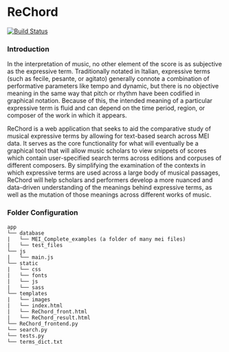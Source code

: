 # ReChord

[![Build Status](https://travis-ci.org/oxy-compsci/ReChord.svg?branch=master)](https://travis-ci.org/oxy-compsci/ReChord)
### Introduction
In the interpretation of music, no other element of the score is as subjective as the expressive term. Traditionally notated in Italian, expressive terms (such as fecile, pesante, or agitato) generally connote a combination of performative parameters like tempo and dynamic, but there is no objective meaning in the same way that pitch or rhythm have been codified in graphical notation. Because of this, the intended meaning of a particular expressive term is fluid and can depend on the time period, region, or composer of the work in which it appears.

ReChord is a web application that seeks to aid the comparative study of musical expressive terms by allowing for text-based search across MEI data. It serves as the core functionality for what will eventually be a graphical tool that will allow music scholars to view snippets of scores which contain user-specified search terms across editions and corpuses of different composers. By simplifying the examination of the contexts in which expressive terms are used across a large body of musical passages, ReChord will help scholars and performers develop a more nuanced and data-driven understanding of the meanings behind expressive terms, as well as the mutation of those meanings across different works of music.


### Folder Configuration
```
app
└── database
|   └── MEI_Complete_examples (a folder of many mei files)
|   └── test_files
└── js
|   └── main.js
└── static
|   └── css
|   └── fonts
|   └── js
|   └── sass
└── templates
|   └── images
|   └── index.html
|   └── ReChord_front.html
|   └── ReChord_result.html
└── ReChord_frontend.py
└── search.py
└── tests.py
└── terms_dict.txt

```